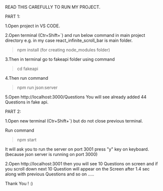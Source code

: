 READ THIS CAREFULLY TO RUN MY PROJECT.

PART 1:

1.Open project in VS CODE.

2.Open terminal (Ctr+Shift+`) and run below command in main project directory e.g. in my case react_infinite_scroll_bar is main folder.

>npm install (for creating node_modules folder)

3.Then in terminal go to fakeapi folder using command

>cd fakeapi

4.Then run command

>npm run json:server

5.Open http://localhost:3000/Questions You will see already added 44 Questions in fake api.

PART 2:

1.Open new terminal (Ctr+Shift+`) but do not close previous terminal.

Run command

>npm start

It will ask you to run the server on port 3001 press "y" key on keyboard.(because json server is running on port 3000)

2.Open http://localhost:3001  then you will see 10 Questions on screen and if you scroll down next 10 Question will appear on the Screen after 1.4 sec along with previous Questions and so on .....


Thank You ! :)